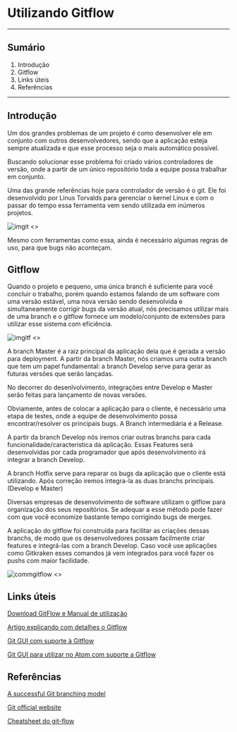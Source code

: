 # Utilizando Gitflow

-----------

## **Sumário**

1. Introdução
2. Gitflow
3. Links úteis
4. Referências




-----------

## Introdução

Um dos grandes problemas de um projeto é como desenvolver ele em conjunto com outros desenvolvedores, sendo que a aplicação esteja sempre atualizada e que esse processo seja o mais automático possível.

Buscando solucionar esse problema foi criado vários controladores de versão, onde a partir de um único repositório toda a equipe possa trabalhar em conjunto.

Uma das grande referências hoje para controlador de versão é o git. Ele foi desenvolvido por Linus Torvalds para gerenciar o kernel Linux e com o passar do tempo essa ferramenta vem sendo utilizada em inúmeros projetos.

![imgit <>](https://git-scm.com/images/about/index1@2x.png "Funcionamento Git")

Mesmo com ferramentas como essa, ainda é necessário algumas regras de uso, para que bugs não aconteçam.


## Gitflow

Quando o projeto e pequeno, uma única branch é suficiente para você concluir o trabalho, porém quando estamos falando de um software com uma versão estável, uma nova versão sendo desenvolvida e simultaneamente corrigir bugs da versão atual, nós precisamos utilizar mais de uma branch e o gitflow fornece um modelo/conjunto de extensões para utilizar esse sistema com eficiência.


![imgitf <>](https://raw.githubusercontent.com/Voronenko/gitflow-release/master/images/git-workflow-release-cycle-4maintenance.png "Funcionamento Gitflow")

A branch Master é a raiz principal da aplicação dela que é gerada a versão para deployment. A partir da branch Master, nós criamos uma outra branch que tem um papel fundamental: a branch Develop serve para gerar as futuras versões que serão lançadas.

No decorrer do desenlvolvimento, integrações entre Develop e Master serão feitas para lançamento de novas versões.

Obviamente, antes de colocar a aplicação para o cliente, é necessário uma etapa de testes, onde a equipe de desenvolvimento possa encontrar/resolver os principais bugs. A Branch intermediária é a Release.

A partir da branch Develop nós iremos criar outras branchs para cada funcionalidade/característica da aplicação. Essas Features será desenvolvidas por cada programador que após desenvolvimento irá integrar a branch Develop.

A branch Hotfix serve para reparar os bugs da aplicação que o cliente está utilizando. Após correção iremos integra-la as duas branchs principais. (Develop e Master)

Diversas empresas de desenvolvimento de software utilizam o gitflow para organização dos seus repositórios. Se adequar a esse método pode fazer com que você economize bastante tempo corrigindo bugs de merges.

A aplicação do gitflow foi construída para facilitar as criações dessas branchs, de modo que os desenvolvedores possam facilmente criar features e integrá-las com a branch Develop. Caso você use aplicações como Gitkraken esses comandos já vem integrados para você fazer os pushs com maior facilidade.

![commgitflow <>](https://danielkummer.github.io/git-flow-cheatsheet/img/git-flow-commands.png "Comandos")


## Links úteis

[Download GitFlow e Manual de utilização](https://danielkummer.github.io/git-flow-cheatsheet/index.pt_BR.html)

[Artigo explicando com detalhes o Gitflow](http://nvie.com/posts/a-successful-git-branching-model)

[Git GUI com suporte à Gitflow](https://www.gitkraken.com)

[Git GUI para utilizar no Atom com suporte a Gitflow](https://atom.io/packages/git-control)


## Referências
[A successful Git branching model](https://www.codementor.io/slavko/implementing-git-flow-releasing-model-in-continuous-integration-process-du1083k06)

[Git official website](https://git-scm.com/about/staging-area)

[Cheatsheet do git-flow](https://danielkummer.github.io/git-flow-cheatsheet/index.pt_BR.html)
